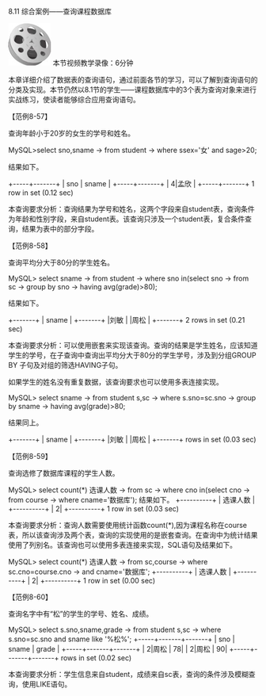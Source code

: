 ### 
  8.11 综合案例——查询课程数据库


<img class="my_markdown" class="h-pic" src="../images/Figure-0260-205.jpg" style="width:86px;  height: 86px; "/> 本节视频教学录像：6分钟

本章详细介绍了数据表的查询语句，通过前面各节的学习，可以了解到查询语句的分类及实现。本节仍然以8.1节的学生——课程数据库中的3个表为查询对象来进行实战练习，使读者能够综合应用查询语句。

【范例8-57】

查询年龄小于20岁的女生的学号和姓名。

&#13;
    MySQL>select sno,sname&#13;
    -> from student&#13;
    -> where ssex='女' and sage>20;&#13;

结果如下。

&#13;
    +-----+-------+&#13;
    | sno | sname |&#13;
    +-----+-------+&#13;
    | 4|孟欣 |&#13;
    +-----+-------+&#13;
    1 row in set (0.12 sec)&#13;

本查询要求分析：查询结果为学号和姓名，这两个字段来自student表，查询条件为年龄和性别字段，来自student表。该查询只涉及一个student表，复合条件查询，结果为表中的部分字段。

【范例8-58】

查询平均分大于80分的学生姓名。

&#13;
    MySQL> select sname&#13;
    -> from student&#13;
    -> where sno in(select sno&#13;
    ->       from sc&#13;
    ->       group by sno&#13;
    ->      having avg(grade)>80);&#13;

结果如下。

&#13;
    +-------+&#13;
    | sname |&#13;
    +-------+&#13;
    |刘敏 |&#13;
    |周松 |&#13;
    +-------+&#13;
    2 rows in set (0.21 sec)&#13;

本查询要求分析：可以使用嵌套来实现该查询。查询的结果是学生姓名，应该知道学生的学号，在子查询中查询出平均分大于80分的学生学号，涉及到分组GROUP BY 子句及对组的筛选HAVING子句。

如果学生的姓名没有重复数据，该查询要求也可以使用多表连接实现。

&#13;
    MySQL> select sname&#13;
    -> from student s,sc&#13;
    -> where s.sno=sc.sno&#13;
    -> group by sname&#13;
    -> having avg(grade)>80;&#13;

结果同上。

&#13;
    +-------+&#13;
    | sname |&#13;
    +-------+&#13;
    |刘敏 |&#13;
    |周松 |&#13;
    +-------+&#13;
    rows in set (0.03 sec)&#13;

【范例8-59】

查询选修了数据库课程的学生人数。

&#13;
    MySQL> select count(*) 选课人数&#13;
    -> from sc&#13;
    -> where cno in(select cno&#13;
    ->       from course&#13;
    ->       where cname='数据库');&#13;
    结果如下。&#13;
    +----------+&#13;
    | 选课人数 |&#13;
    +----------+&#13;
    |    2|&#13;
    +----------+&#13;
    1 row in set (0.03 sec)&#13;

本查询要求分析：查询人数需要使用统计函数count(*),因为课程名称在course表，所以该查询涉及两个表，查询的实现使用的是嵌套查询。在查询中为统计结果使用了列别名。该查询也可以使用多表连接来实现，SQL语句及结果如下。

&#13;
    MySQL> select count(*) 选课人数&#13;
    -> from sc,course&#13;
    -> where sc.cno=course.cno&#13;
    -> and cname='数据库';&#13;
    +----------+&#13;
    | 选课人数 |&#13;
    +----------+&#13;
    |    2|&#13;
    +----------+&#13;
    1 row in set (0.00 sec)&#13;

【范例8-60】

查询名字中有“松”的学生的学号、姓名、成绩。

&#13;
    MySQL> select s.sno,sname,grade&#13;
    -> from student s,sc&#13;
    -> where s.sno=sc.sno and sname like '%松%';&#13;
    +-----+-------+-------+&#13;
    | sno | sname | grade |&#13;
    +-----+-------+-------+&#13;
    | 2|周松 |  78|&#13;
    | 2|周松 |  90|&#13;
    +-----+-------+-------+&#13;
    rows in set (0.02 sec)&#13;

本查询要求分析：学生信息来自student，成绩来自sc表，查询的条件涉及模糊查询，使用LIKE语句。

